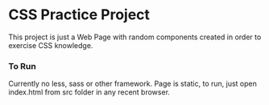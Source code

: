 # CSS Practice Project

  This project is just a Web Page with random components created in order to exercise CSS knowledge.

### To Run

  Currently no less, sass or other framework. Page is static, to run, just open index.html from src folder in any recent browser.
